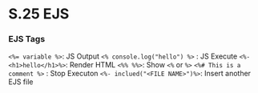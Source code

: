 # S.25 EJS

### EJS Tags

`<%= variable %>`: JS Output
`<% console.log("hello") %>` : JS Execute
`<%- <h1>hello</h1>%>`: Render HTML
`<%% %%>`: Show `<%` or `%>`
`<%# This is a comment %>` : Stop Executon
`<%- inclued("<FILE NAME>")%>`: Insert another EJS file
